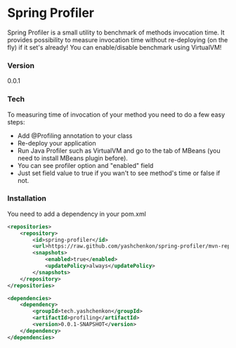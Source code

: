 # Spring Profiler

Spring Profiler is a small utility to benchmark of methods invocation time.
It provides possibility to measure invocation time without re-deploying (on the fly) if it set's already!
You can enable/disable benchmark using VirtualVM!

### Version
0.0.1

### Tech

To measuring time of invocation of your method you need to do a few easy steps:

* Add @Profiling annotation to your class
* Re-deploy your application
* Run Java Profiler such as VirtualVM and go to the tab of MBeans (you need to install MBeans plugin before).
* You can see profiler option and "enabled" field
* Just set field value to true if you wan't to see method's time or false if not.

### Installation

You need to add a dependency in your pom.xml

```xml
<repositories>
    <repository>
        <id>spring-profiler</id>
        <url>https://raw.github.com/yashchenkon/spring-profiler/mvn-repo/</url>
        <snapshots>
            <enabled>true</enabled>
            <updatePolicy>always</updatePolicy>
        </snapshots>
    </repository>
</repositories>

<dependencies>
    <dependency>
        <groupId>tech.yashchenkon</groupId>
        <artifactId>profiling</artifactId>
        <version>0.0.1-SNAPSHOT</version>
    </dependency>
</dependencies>
```
